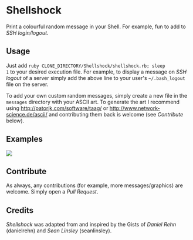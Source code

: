 Shellshock
==========
Print a colourful random message in your Shell. For example, fun to add to *SSH login/logout*.

Usage
-----
Just add <code>ruby CLONE_DIRECTORY/Shellshock/shellshock.rb; sleep 1</code> to your desired execution file. For example, to display a message on
*SSH logout* of a server simply add the above line to your user's <code>~/.bash_logout</code> file on the server.

To add your own custom random messages, simply create a new file in the <code>messages</code> directory with your ASCII art. To generate
the art I recommend using http://patorjk.com/software/taag/ or http://www.network-science.de/ascii/ and contributing them back is welcome (see *Contribute* below).

Examples
--------
![](https://github.com/daniel-middleton/Shellshock/blob/master/screenshot.png)

Contribute
----------
As always, any contributions (for example, more messages/graphics) are welcome. Simply open a *Pull Request*.

Credits
-------
*Shellshock* was adapted from and inspired by the Gists of *Daniel Rehn* (danielrehn) and *Sean Linsley* (seanlinsley).
